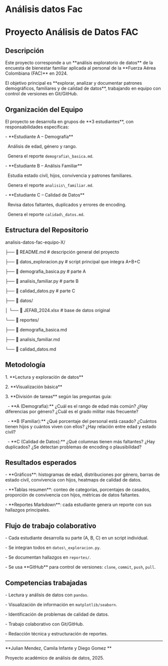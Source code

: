 # Análisis datos Fac

# Proyecto  Análisis de Datos FAC 



##  Descripción

Este proyecto corresponde a un \*\*análisis exploratorio de datos\*\* de la encuesta de bienestar familiar aplicada al personal de la \*\*Fuerza Aérea Colombiana (FAC)\*\* en 2024.  



El objetivo principal es \*\*explorar, analizar y documentar patrones demográficos, familiares y de calidad de datos\*\*, trabajando en equipo con control de versiones en Git/GitHub.



##  Organización del Equipo

El proyecto se desarrolla en grupos de \*\*3 estudiantes\*\*, con responsabilidades específicas:



\- \*\*Estudiante A – Demografía\*\*  

&nbsp; Análisis de edad, género y rango.  

&nbsp; Genera el reporte `demografia\_basica.md`.



\- \*\*Estudiante B – Análisis Familiar\*\*  

&nbsp; Estudia estado civil, hijos, convivencia y patrones familiares.  

&nbsp; Genera el reporte `analisis\_familiar.md`.



\- \*\*Estudiante C – Calidad de Datos\*\*  

&nbsp; Revisa datos faltantes, duplicados y errores de encoding.  

&nbsp; Genera el reporte `calidad\_datos.md`.



##  Estructura del Repositorio



analisis-datos-fac-equipo-X/



├── 📄 README.md # descripción general del proyecto

├── 📄 datos\_exploracion.py # script principal que integra A+B+C

├── 📄 demografia\_basica.py # parte A

├── 📄 analisis\_familiar.py # parte B

├── 📄 calidad\_datos.py # parte C

├── 📁 datos/

│ └── 📄 JEFAB\_2024.xlsx # base de datos original

└── 📁 reportes/

├── 📄 demografia\_basica.md

├── 📄 analisis\_familiar.md

└── 📄 calidad\_datos.md





##  Metodología

1\. \*\*Lectura y exploración de datos\*\*   

2\. \*\*Visualización básica\*\*  

3\. \*\*División de tareas\*\* según las preguntas guía:  



&nbsp;  - \*\*A (Demografía):\*\* ¿Cuál es el rango de edad más común? ¿Hay diferencias por género? ¿Cuál es el grado militar más frecuente?  

&nbsp;  - \*\*B (Familiar):\*\* ¿Qué porcentaje del personal está casado? ¿Cuántos tienen hijos y cuántos viven con ellos? ¿Hay relación entre edad y estado civil?  

&nbsp;  - \*\*C (Calidad de Datos):\*\* ¿Qué columnas tienen más faltantes? ¿Hay duplicados? ¿Se detectan problemas de encoding o plausibilidad?  



##  Resultados esperados

\- \*\*Gráficos\*\*: histogramas de edad, distribuciones por género, barras de estado civil, convivencia con hijos, heatmaps de calidad de datos.  

\- \*\*Tablas resumen\*\*: conteo de categorías, porcentajes de casados, proporción de convivencia con hijos, métricas de datos faltantes.  

\- \*\*Reportes Markdown\*\*: cada estudiante genera un reporte con sus hallazgos principales.  



##  Flujo de trabajo colaborativo

\- Cada estudiante desarrolla su parte (A, B, C) en un script individual.  

\- Se integran todos en `datos\_exploracion.py`.  

\- Se documentan hallazgos en `reportes/`.  

\- Se usa \*\*GitHub\*\* para control de versiones: `clone`, `commit`, `push`, `pull`.



##  Competencias trabajadas

\- Lectura y análisis de datos con `pandas`.  

\- Visualización de información en `matplotlib/seaborn`.  

\- Identificación de problemas de calidad de datos.  

\- Trabajo colaborativo con Git/GitHub.  

\- Redacción técnica y estructuración de reportes.



---



\*\*Julian Mendez, Camila Infante y Diego Gomez \*\*  

Proyecto académico de análisis de datos, 2025.  



